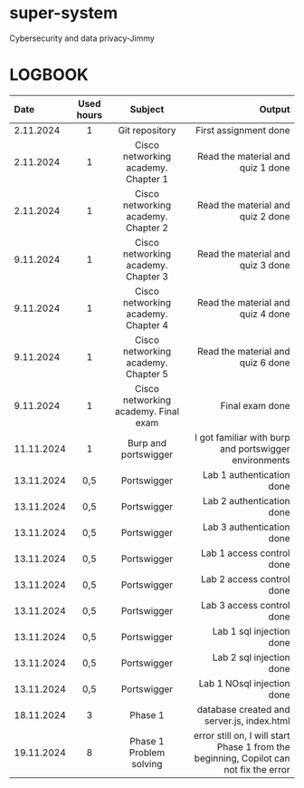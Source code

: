 # super-system
Cybersecurity and data privacy-Jimmy

# LOGBOOK
| Date | Used hours | Subject | Output |
| :---         |     :---:      |     :---:      |          ---: |
| 2.11.2024   | 1     | Git repository    | First assignment done    |
| 2.11.2024   | 1     | Cisco networking academy. Chapter 1   | Read the material and quiz 1 done    |
| 2.11.2024   | 1     | Cisco networking academy. Chapter 2   | Read the material and quiz 2 done    |
| 9.11.2024   | 1     | Cisco networking academy. Chapter 3   | Read the material and quiz 3 done    |
| 9.11.2024   | 1     | Cisco networking academy. Chapter 4   | Read the material and quiz 4 done    |
| 9.11.2024   | 1     | Cisco networking academy. Chapter 5   | Read the material and quiz 6 done    |
| 9.11.2024   | 1     | Cisco networking academy. Final exam   | Final exam done    |
| 11.11.2024   | 1     | Burp and portswigger   | I got familiar with burp and portswigger environments    |
| 13.11.2024   | 0,5     | Portswigger   | Lab 1 authentication done    |
| 13.11.2024   | 0,5     | Portswigger   | Lab 2 authentication done    |
| 13.11.2024   | 0,5     | Portswigger   | Lab 3 authentication done    |
| 13.11.2024   | 0,5     | Portswigger   | Lab 1 access control done    |
| 13.11.2024   | 0,5     | Portswigger   | Lab 2 access control done    |
| 13.11.2024   | 0,5     | Portswigger   | Lab 3 access control done    |
| 13.11.2024   | 0,5     | Portswigger   | Lab 1 sql injection done    |
| 13.11.2024   | 0,5     | Portswigger   | Lab 2 sql injection done    |
| 13.11.2024   | 0,5     | Portswigger   | Lab 1 NOsql injection done    |
| 18.11.2024   | 3    | Phase 1   | database created and server.js, index.html    |
| 19.11.2024   | 8     | Phase 1 Problem solving  | error still on, I will start Phase 1 from the beginning, Copilot can not fix the error   |

